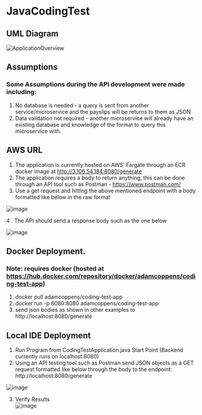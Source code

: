 # JavaCodingTest
## UML Diagram
![ApplicationOverview](https://user-images.githubusercontent.com/45225697/128135905-272fcd4c-6d26-46ff-8d38-78b46d8a90d1.png)

## Assumptions
### Some Assumptions during the API development were made including:
1. No database is needed - a query is sent from another service/microservice and the payslips will be returns to them as JSON
2. Data validation not required - another microservice will already have an existing database and knowledge of the format to query this microservice with.

## AWS URL
1. The application is currently hosted on AWS' Fargate through an ECR docker image at http://3.106.54.184:8080/generate
2. The application requires a body to return anything, this can be done through an API tool such as Postman - https://www.postman.com/
3. Use a get request and hitting the above mentioned endpoint with a body formatted like below in the raw format

![image](https://user-images.githubusercontent.com/45225697/128113269-1db41053-5387-4eec-8dc0-be22886e1eac.png)

4 . The API should send a response body such as the one below

![image](https://user-images.githubusercontent.com/45225697/128113363-0e26efa6-0f9e-4953-a7e8-fc7fb2591176.png)

## Docker Deployment.
### Note: requires docker (hosted at https://hub.docker.com/repository/docker/adamcoppens/coding-test-app)
1. docker pull adamcoppens/coding-test-app
2. docker run -p 8080:8080 adamcoppens/coding-test-app
3. send json bodies as shown in other examples to http://localhost:8080/generate

## Local IDE Deployment
1. Run Program from CodingTestApplication.java Start Point (Backend currently runs on localhost:8080)
2. Using an API testing tool such as Postman send JSON objects as a GET request formatted like below through the body to the endpoint: http://localhost:8080/generate

 ![image](https://user-images.githubusercontent.com/45225697/127952515-809ad75c-b4c6-4c3e-8d52-ab6bc1966767.png)
 
3. Verify Results <br />
![image](https://user-images.githubusercontent.com/45225697/127952367-ed0b18aa-2b39-4ad1-8e8a-388ec14c4544.png)
